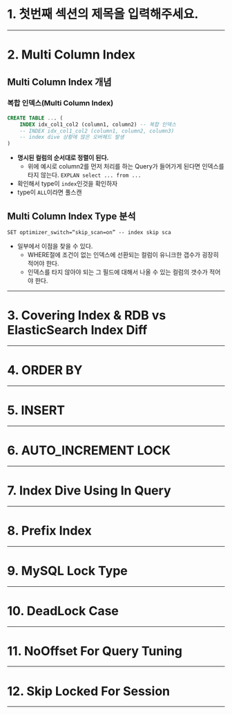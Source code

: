 # 1. 첫번째 섹션의 제목을 입력해주세요.

****
# 2. Multi Column Index
## Multi Column Index 개념
### 복합 인덱스(Multi Column Index)
```sql
CREATE TABLE ... (
	INDEX idx_col1_col2 (column1, column2) -- 복합 인덱스
	-- INDEX idx_col1_col2 (column1, column2, column3) 
	-- index dive 상황에 많은 오버헤드 발생
)
```
- **명시된 컬럼의 순서대로 정렬이 된다.**
	- 위에 예시로 column2를 먼저 처리를 하는 Query가 들어가게 된다면 인덱스를 타지 않는다.
`EXPLAN select ... from ...`
- 확인해서 type이 `index`인것을 확인하자
- type이 `ALL`이라면 풀스캔
## Multi Column Index Type 분석
`SET optimizer_switch=“skip_scan=on” -- index skip sca`
- 일부에서 이점을 찾을 수 있다.
	- WHERE절에 조건이 없는 인덱스에 선환되는 컬럼이 유니크한 갭수가 굉장히 적어야 한다.
	- 인덱스를 타지 않아야 되는 그 필드에 대해서 나올 수 있는 컬럼의 갯수가 적어야 한다.

****
# 3. Covering Index & RDB vs ElasticSearch Index Diff

****
# 4. ORDER BY

****
# 5. INSERT

****
# 6. AUTO_INCREMENT LOCK

****
# 7. Index Dive Using In Query

****
# 8. Prefix Index

****
# 9. MySQL Lock Type

****
# 10. DeadLock Case

****
# 11. NoOffset For Query Tuning

****
# 12. Skip Locked For Session

****